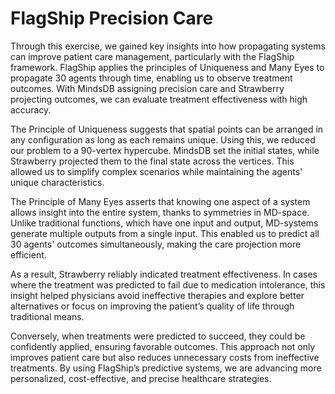# FlagShip Precision Care

Through this exercise, we gained key insights into how propagating systems can improve patient care management, particularly with the FlagShip framework. FlagShip applies the principles of Uniqueness and Many Eyes to propagate 30 agents through time, enabling us to observe treatment outcomes. With MindsDB assigning precision care and Strawberry projecting outcomes, we can evaluate treatment effectiveness with high accuracy.

The Principle of Uniqueness suggests that spatial points can be arranged in any configuration as long as each remains unique. Using this, we reduced our problem to a 90-vertex hypercube. MindsDB set the initial states, while Strawberry projected them to the final state across the vertices. This allowed us to simplify complex scenarios while maintaining the agents' unique characteristics.

The Principle of Many Eyes asserts that knowing one aspect of a system allows insight into the entire system, thanks to symmetries in MD-space. Unlike traditional functions, which have one input and output, MD-systems generate multiple outputs from a single input. This enabled us to predict all 30 agents' outcomes simultaneously, making the care projection more efficient.

As a result, Strawberry reliably indicated treatment effectiveness. In cases where the treatment was predicted to fail due to medication intolerance, this insight helped physicians avoid ineffective therapies and explore better alternatives or focus on improving the patient’s quality of life through traditional means.

Conversely, when treatments were predicted to succeed, they could be confidently applied, ensuring favorable outcomes. This approach not only improves patient care but also reduces unnecessary costs from ineffective treatments. By using FlagShip’s predictive systems, we are advancing more personalized, cost-effective, and precise healthcare strategies.







